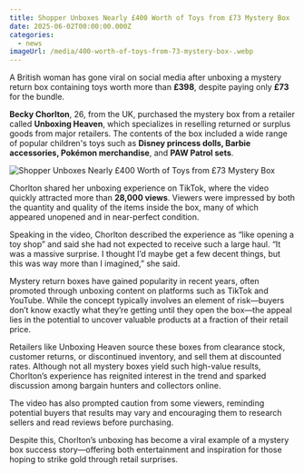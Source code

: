 ```yaml
---
title: Shopper Unboxes Nearly £400 Worth of Toys from £73 Mystery Box
date: 2025-06-02T00:00:00.000Z
categories:
  - news
imageUrl: /media/400-worth-of-toys-from-73-mystery-box-.webp
---
```


A British woman has gone viral on social media after unboxing a mystery return box containing toys worth more than **£398**, despite paying only **£73** for the bundle.

**Becky Chorlton**, 26, from the UK, purchased the mystery box from a retailer called **Unboxing Heaven**, which specializes in reselling returned or surplus goods from major retailers. The contents of the box included a wide range of popular children's toys such as **Disney princess dolls, Barbie accessories, Pokémon merchandise**, and **PAW Patrol sets**.

![Shopper Unboxes Nearly £400 Worth of Toys from £73 Mystery Box](/media/400-worth-of-toys-from-73-mystery-box-.webp)

Chorlton shared her unboxing experience on TikTok, where the video quickly attracted more than **28,000 views**. Viewers were impressed by both the quantity and quality of the items inside the box, many of which appeared unopened and in near-perfect condition.

Speaking in the video, Chorlton described the experience as “like opening a toy shop” and said she had not expected to receive such a large haul. “It was a massive surprise. I thought I’d maybe get a few decent things, but this was way more than I imagined,” she said.

Mystery return boxes have gained popularity in recent years, often promoted through unboxing content on platforms such as TikTok and YouTube. While the concept typically involves an element of risk—buyers don’t know exactly what they’re getting until they open the box—the appeal lies in the potential to uncover valuable products at a fraction of their retail price.

Retailers like Unboxing Heaven source these boxes from clearance stock, customer returns, or discontinued inventory, and sell them at discounted rates. Although not all mystery boxes yield such high-value results, Chorlton’s experience has reignited interest in the trend and sparked discussion among bargain hunters and collectors online.

The video has also prompted caution from some viewers, reminding potential buyers that results may vary and encouraging them to research sellers and read reviews before purchasing.

Despite this, Chorlton’s unboxing has become a viral example of a mystery box success story—offering both entertainment and inspiration for those hoping to strike gold through retail surprises.
